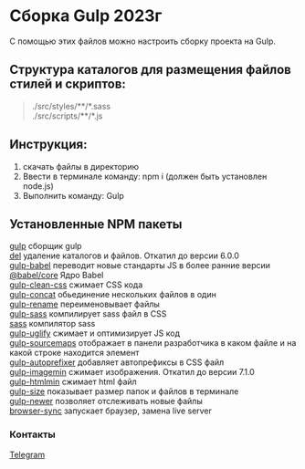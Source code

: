 # Сборка Gulp 2023г

С помощью этих файлов можно настроить сборку проекта на Gulp.

## Структура каталогов для размещения файлов cтилей и скриптов:

> ./src/styles/\*\*/\*.sass  
> ./src/scripts/\*\*/\*.js

## Инструкция:

1. скачать файлы в директорию
2. Ввести в терминале команду: npm i (должен быть установлен node.js)
3. Выполнить команду: Gulp

## Установленные NPM пакеты

[gulp](https://www.npmjs.com/package/gulp) сборщик gulp  
[del](https://www.npmjs.com/package/del) удаление каталогов и файлов. Откатил до версии 6.0.0  
[gulp-babel](https://www.npmjs.com/package/gulp-babel) переводит новые стандарты JS в более ранние версии  
[@babel/core](https://www.npmjs.com/package/@babel/core) Ядро Babel  
[gulp-clean-css](https://www.npmjs.com/package/gulp-clean-css) сжимает CSS кода  
[gulp-concat](https://www.npmjs.com/package/gulp-concat) обьединение нескольких файлов в один  
[gulp-rename](https://www.npmjs.com/package/gulp-rename) переименовывает файлы  
[gulp-sass](https://www.npmjs.com/package/gulp-sass) компилирует sass файл в CSS  
[sass](https://www.npmjs.com/package/sass) компилятор sass  
[gulp-uglify](https://www.npmjs.com/package/gulp-uglify) сжимает и оптимизирует JS код  
[gulp-sourcemaps](https://www.npmjs.com/package/gulp-sourcemaps) отображает в панели разработчика в каком файле и на какой строке находится элемент  
[gulp-autoprefixer](https://www.npmjs.com/package/gulp-autoprefixer) добавляет автопрефиксы в CSS файл  
[gulp-imagemin](https://www.npmjs.com/package/gulp-imagemin) cжимает изображения. Откатил до версии 7.1.0  
[gulp-htmlmin](https://www.npmjs.com/package/gulp-htmlmin) сжимает html файл  
[gulp-size](https://www.npmjs.com/package/gulp-size) показывает размер папок и файлов в терминале  
[gulp-newer](https://www.npmjs.com/package/gulp-newer) позволяет отслеживать новые файлы  
[browser-sync](https://www.npmjs.com/package/browser-sync) запускает браузер, замена live server

### Контакты

[Telegram](https://t.me/ilyaVishnevskiy)
